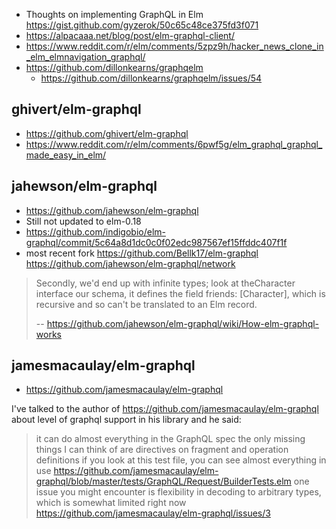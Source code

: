 - Thoughts on implementing GraphQL in Elm https://gist.github.com/gyzerok/50c65c48ce375fd3f071
- https://alpacaaa.net/blog/post/elm-graphql-client/
- https://www.reddit.com/r/elm/comments/5zpz9h/hacker_news_clone_in_elm_elmnavigation_graphql/
- https://github.com/dillonkearns/graphqelm
  - https://github.com/dillonkearns/graphqelm/issues/54

## ghivert/elm-graphql

- https://github.com/ghivert/elm-graphql
- https://www.reddit.com/r/elm/comments/6pwf5g/elm_graphql_graphql_made_easy_in_elm/

## jahewson/elm-graphql

- https://github.com/jahewson/elm-graphql
- Still not updated to elm-0.18
- https://github.com/indigobio/elm-graphql/commit/5c64a8d1dc0c0f02edc987567ef15ffddc407f1f
- most recent fork https://github.com/Bellk17/elm-graphql https://github.com/jahewson/elm-graphql/network

>Secondly, we'd end up with infinite types; look at theCharacter interface our schema, it defines the field friends: [Character], which is recursive and so can't be translated to an Elm record.
>
>-- https://github.com/jahewson/elm-graphql/wiki/How-elm-graphql-works

## jamesmacaulay/elm-graphql

- https://github.com/jamesmacaulay/elm-graphql

I've talked to the author of https://github.com/jamesmacaulay/elm-graphql
about level of graphql support in his library and he said:

>it can do almost everything in the GraphQL spec
>the only missing things I can think of are directives on fragment and operation definitions
>if you look at this test file, you can see almost everything in use https://github.com/jamesmacaulay/elm-graphql/blob/master/tests/GraphQL/Request/BuilderTests.elm
>one issue you might encounter is flexibility in decoding to arbitrary types, which is somewhat limited right now https://github.com/jamesmacaulay/elm-graphql/issues/3
